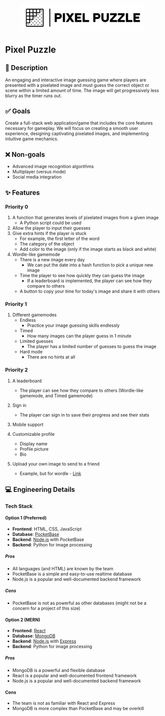<div align="center">
  <img src="static/imgs/Pixel_Puzzle_Logo_Rectangle.jpg" alt="Pixel Puzzle Logo" width="400"/>
</div>

# Pixel Puzzle

## 📝 Description

An engaging and interactive image guessing game where players are presented with a pixelated image and must guess the correct object or scene within a limited amount of time. The image will get progressively less blurry as the timer runs out.

## ✅ Goals

Create a full-stack web application/game that includes the core features necessary for gameplay. We will focus on creating a smooth user experience, designing captivating pixelated images, and implementing intuitive game mechanics.

## ❌ Non-goals

- Advanced image recognition algorithms
- Multiplayer (versus ​​mode)
- Social media integration

## ✨ Features

### Priority 0

1. A function that generates levels of pixelated images from a given image
   - A Python script could be used
2. Allow the player to input their guesses
3. Give extra hints if the player is stuck
   - For example, the first letter of the word
   - The category of the object
   - Add color to the image (only if the image starts as black and white)
4. Wordle-like gamemode
   - There is a new image every day
     - We can put the date into a hash function to pick a unique new image
   - Time the player to see how quickly they can guess the image
     - If a leaderboard is implemented, the player can see how they compare to others
   - A button to copy your time for today's image and share it with others

### Priority 1

1. Different gamemodes
   - Endless
     - Practice your image guessing skills endlessly
   - Timed
     - How many images can the player guess in 1 minute
   - Limited guesses
     - The player has a limited number of guesses to guess the image
   - Hard mode
     - There are no hints at all

### Priority 2

1. A leaderboard

   - The player can see how they compare to others (Wordle-like gamemode, and Timed gamemode)

2. Sign in

   - The player can sign in to save their progress and see their stats

3. Mobile support

4. Customizable profile

   - Display name
   - Profile picture
   - Bio

5. Upload your own image to send to a friend
   - Example, but for wordle - [Link](https://mywordle.strivemath.com/)

## 💻 Engineering Details

### Tech Stack

#### Option 1 (Preferred)

- **Frontend**: HTML, CSS, JavaScript
- **Database**: [PocketBase](https://pocketbase.io/)
- **Backend**: [Node.js](https://nodejs.org/en) with PocketBase
- **Backend**: Python for image processing

##### Pros

- All languages (and HTML) are known by the team
- PocketBase is a simple and easy-to-use realtime database
- Node.js is a popular and well-documented backend framework

##### Cons

- PocketBase is not as powerful as other databases (might not be a concern for a project of this size)

#### Option 2 (MERN)

- **Frontend**: [React](https://reactjs.org)
- **Database**: [MongoDB](https://www.mongodb.com)
- **Backend**: [Node.js](https://nodejs.org/en) with [Express](https://expressjs.com)
- **Backend**: Python for image processing

##### Pros

- MongoDB is a powerful and flexible database
- React is a popular and well-documented frontend framework
- Node.js is a popular and well-documented backend framework

#### Cons

- The team is not as familiar with React and Express
- MongoDB is more complex than PocketBase and may be overkill
